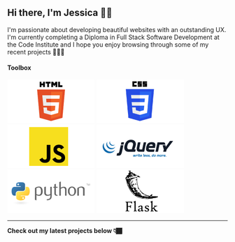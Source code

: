 ## Hi there, I'm Jessica 👋🏾

I'm passionate about developing beautiful websites with an outstanding UX. I'm currently completing a Diploma in Full Stack Software Development at the Code Institute and I hope you enjoy browsing through some of my recent projects 👩🏾‍💻 

#### Toolbox

<img src="images/html5.png" alt="HTML5 Logo">
<img src="images/css3.png" alt="CSS3 Logo">
<img src="images/javascript.png" alt="CSS3 Logo">
<img src="images/jquery.png" alt="jQuery Logo">
<img src="images/python.png" alt="CSS3 Logo">
<img src="images/flask.png" alt="CSS3 Logo">

____

**Check out my latest projects below 👇🏾**
